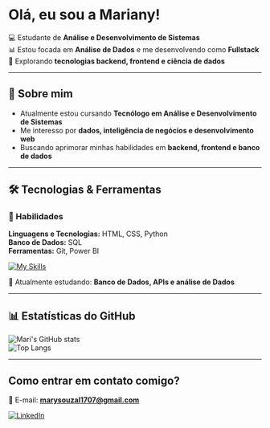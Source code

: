 # Olá, eu sou a Mariany!  

💻 Estudante de **Análise e Desenvolvimento de Sistemas**  
📊 Estou focada em **Análise de Dados** e me desenvolvendo como **Fullstack**  
🚀 Explorando **tecnologias backend, frontend e ciência de dados**  

---

## 🌟 Sobre mim  
- Atualmente estou cursando **Tecnólogo em Análise e Desenvolvimento de Sistemas**  
- Me interesso por **dados, inteligência de negócios e desenvolvimento web**  
- Buscando aprimorar minhas habilidades em **backend, frontend e banco de dados**  

---

## 🛠️ Tecnologias & Ferramentas  
### 🔹 Habilidades  
 **Linguagens e Tecnologias:** HTML, CSS, Python  
 **Banco de Dados:** SQL  
 **Ferramentas:** Git, Power BI  

[![My Skills](https://skillicons.dev/icons?i=html,css,python,git,sql)](https://skillicons.dev)  

📌 Atualmente estudando: **Banco de Dados, APIs e análise de Dados**  

---

## 📊 Estatísticas do GitHub  
![Mari's GitHub stats](https://github-readme-stats.vercel.app/api?username=MariSouza1&show_icons=true&theme=dracula)  
![Top Langs](https://github-readme-stats.vercel.app/api/top-langs/?username=MariSouza1&layout=compact&theme=dracula)

---

## Como entrar em contato comigo?  
📧 E-mail: **marysouzal1707@gmail.com**  

[![LinkedIn](https://img.shields.io/badge/LinkedIn-0077B5?style=for-the-badge&logo=linkedin&logoColor=white)](https://www.linkedin.com/in/mariany-souza/)  


